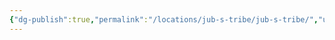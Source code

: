 ```yaml
---
{"dg-publish":true,"permalink":"/locations/jub-s-tribe/jub-s-tribe/","updated":"2025-03-01T21:15:42.838+00:00"}
---
```


